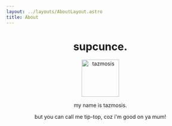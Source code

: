```yaml
---
layout: ../layouts/AboutLayout.astro
title: About
---
```

<h1 style="text-align: center">supcunce.</h1><p style="text-align: center"><img src="/assets/avatar.jpg" alt="tazmosis" class="sm:w-1/2 mx-auto" width="100"></p><p style="text-align: center">my name is tazmosis.</p><p style="text-align: center">but you can call me tip-top, coz i'm good on ya mum!</p>